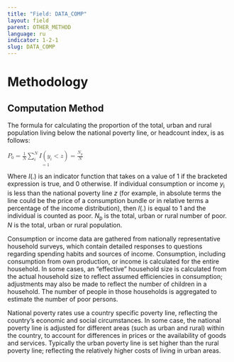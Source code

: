 ```yaml
---
title: "Field: DATA_COMP"
layout: field
parent: OTHER_METHOD
language: ru
indicator: 1-2-1
slug: DATA_COMP
---
```

# Methodology

## Computation Method

The formula for calculating the proportion of the total, urban and rural population living below the national poverty line, or headcount index, is as follows:

<math>
  <munder>
    <mrow>
      <msub>
        <mi>P</mi>
        <mn>0</mn>
      </msub>
      <mo>=</mo>
      <mfrac>
        <mn>1</mn>
        <mi>N</mi>
      </mfrac>
      <munderover>
        <mo>∑</mo>
        <mi>i</mi>
        <mi>N</mi>
      </munderover>
      <mi>I</mi>
      <mo>(</mo>
      <msub>
        <mi>y</mi>
        <mi>i</mi>
      </msub>
      <mo>&lt;</mo>
      <mi>z</mi>
      <mo>)</mo>
      <mo>=</mo>
      <mfrac>
        <msub>
          <mi>N</mi>
          <mi>p</mi>
        </msub>
        <mi>N</mi>
      </mfrac>
    </mrow>
    <mrow>
      <mo>=</mo>
      <mn>1</mn>
    </mrow>
  </munder>
</math>

Where *I*(.) is an indicator function that takes on a value of 1 if the bracketed expression is true, and 0 otherwise. If individual consumption or income *y*<sub>i</sub> is less than the national poverty line *z* (for example, in absolute terms the line could be the price of a consumption bundle or in relative terms a percentage of the income distribution), then *I*(.) is equal to 1 and the individual is counted as poor. *N*<sub>p</sub> is the total, urban or rural number of poor. *N* is the total, urban or rural population.

Consumption or income data are gathered from nationally representative household surveys, which contain detailed responses to questions regarding spending habits and sources of income. Consumption, including consumption from own production, or income is calculated for the entire household. In some cases, an “effective” household size is calculated from the actual household size to reflect assumed efficiencies in consumption; adjustments may also be made to reflect the number of children in a household. The number of people in those households is aggregated to estimate the number of poor persons.

National poverty rates use a country specific poverty line, reflecting the country’s economic and social circumstances. In some case, the national poverty line is adjusted for different areas (such as urban and rural) within the country, to account for differences in prices or the availability of goods and services. Typically the urban poverty line is set higher than the rural poverty line; reflecting the relatively higher costs of living in urban areas.